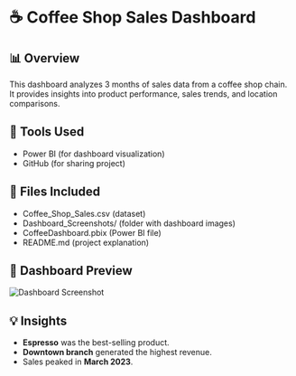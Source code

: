 # ☕ Coffee Shop Sales Dashboard  

## 📊 Overview
This dashboard analyzes 3 months of sales data from a coffee shop chain.  
It provides insights into product performance, sales trends, and location comparisons.  

## 🚀 Tools Used
- Power BI (for dashboard visualization)  
- GitHub (for sharing project)  

## 📂 Files Included
- Coffee_Shop_Sales.csv (dataset)  
- Dashboard_Screenshots/ (folder with dashboard images)  
- CoffeeDashboard.pbix (Power BI file)  
- README.md (project explanation)  

## 📸 Dashboard Preview
![Dashboard Screenshot](Dashboard_Screenshots/dashboard.png)

## 💡 Insights
- **Espresso** was the best-selling product.  
- **Downtown branch** generated the highest revenue.  
- Sales peaked in **March 2023**.  
